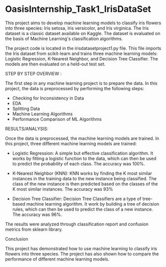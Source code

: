 # OasisInternship_Task1_IrisDataSet

This project aims to develop machine learning models to classify iris flowers into three species: Iris setosa, Iris versicolor, and Iris virginica. The Iris dataset is a classic dataset available on Kaggle. The dataset is evaluated on the basis of Machine Learning's classification algorithms.

The project code is located in the irisdatasetproject1.py file. This file imports the Iris dataset from scikit-learn and trains three machine learning models: Logistic Regression, K-Nearest Neighbor, and Decision Tree Classifier. The models are then evaluated on a held-out test set.

STEP BY STEP OVERVIEW : 

The first step in any machine learning project is to prepare the data. In this project, the data is preprocessed by performing the following steps:

* Checking for Inconsistency in Data
* EDA
* Splitting Data
* Machine Learning Algorithms
* Performance Comparison of ML Algorithms

RESULTS/ANALYSIS:

Once the data is preprocessed, the machine learning models are trained. In this project, three different machine learning models are trained:

* Logistic Regression: A simple but effective classification algorithm. It works by fitting a logistic function to the data, which can then be used to predict the probability of each class. The accuracy was 100%.
  
* K-Nearest Neighbor (KNN): KNN  works by finding the K most similar instances in the training data to the new instance being classified. The class of the new instance is then predicted based on the classes of the K most similar instances. The accuracy was 93%

* Decision Tree Classifier: Decision Tree Classifiers are a type of tree-based machine learning algorithm. It work by building a tree of decision rules, which can then be used to predict the class of a new instance. The accuracy was 96%.

The results were analyzed through classification report and confusion metrics from sklearn library.

Conclusion

This project has demonstrated how to use machine learning to classify iris flowers into three species. The project has also shown how to compare the performance of different machine learning models.
